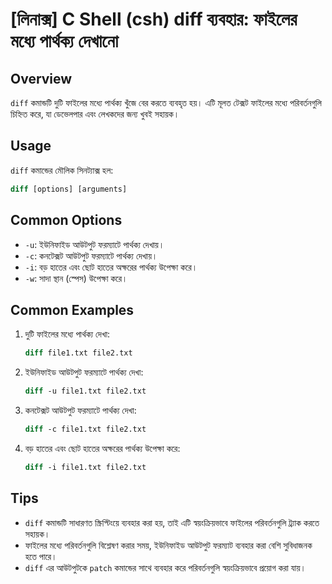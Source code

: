 # [লিনাক্স] C Shell (csh) diff ব্যবহার: ফাইলের মধ্যে পার্থক্য দেখানো

## Overview
`diff` কমান্ডটি দুটি ফাইলের মধ্যে পার্থক্য খুঁজে বের করতে ব্যবহৃত হয়। এটি মূলত টেক্সট ফাইলের মধ্যে পরিবর্তনগুলি চিহ্নিত করে, যা ডেভেলপার এবং লেখকদের জন্য খুবই সহায়ক।

## Usage
`diff` কমান্ডের মৌলিক সিনট্যাক্স হল:

```csh
diff [options] [arguments]
```

## Common Options
- `-u`: ইউনিফাইড আউটপুট ফরম্যাটে পার্থক্য দেখায়।
- `-c`: কনটেক্সট আউটপুট ফরম্যাটে পার্থক্য দেখায়।
- `-i`: বড় হাতের এবং ছোট হাতের অক্ষরের পার্থক্য উপেক্ষা করে।
- `-w`: সাদা স্থান (স্পেস) উপেক্ষা করে।

## Common Examples
1. দুটি ফাইলের মধ্যে পার্থক্য দেখা:
   ```csh
   diff file1.txt file2.txt
   ```

2. ইউনিফাইড আউটপুট ফরম্যাটে পার্থক্য দেখা:
   ```csh
   diff -u file1.txt file2.txt
   ```

3. কনটেক্সট আউটপুট ফরম্যাটে পার্থক্য দেখা:
   ```csh
   diff -c file1.txt file2.txt
   ```

4. বড় হাতের এবং ছোট হাতের অক্ষরের পার্থক্য উপেক্ষা করে:
   ```csh
   diff -i file1.txt file2.txt
   ```

## Tips
- `diff` কমান্ডটি সাধারণত স্ক্রিপ্টিংয়ে ব্যবহার করা হয়, তাই এটি স্বয়ংক্রিয়ভাবে ফাইলের পরিবর্তনগুলি ট্র্যাক করতে সহায়ক।
- ফাইলের মধ্যে পরিবর্তনগুলি বিশ্লেষণ করার সময়, ইউনিফাইড আউটপুট ফরম্যাট ব্যবহার করা বেশি সুবিধাজনক হতে পারে।
- `diff` এর আউটপুটকে `patch` কমান্ডের সাথে ব্যবহার করে পরিবর্তনগুলি স্বয়ংক্রিয়ভাবে প্রয়োগ করা যায়।